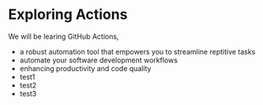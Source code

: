 # Exploring Actions
We will be learing GitHub Actions,
- a robust automation tool that empowers you to streamline reptitive tasks
- automate your software development workflows
- enhancing productivity and code quality 
- test1
- test2
- test3